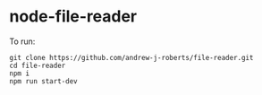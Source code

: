 # node-file-reader

To run:

```
git clone https://github.com/andrew-j-roberts/file-reader.git
cd file-reader
npm i
npm run start-dev
```
